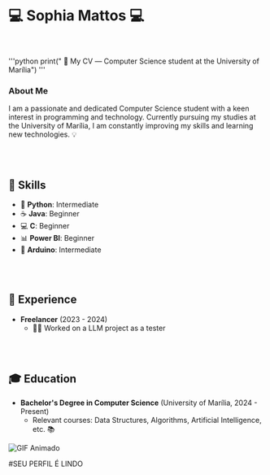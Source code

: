 # 💻 Sophia Mattos 💻

<br><br>
'''python
print(" 📄 My CV  ― Computer Science student at the University of Marília")
'''

### About Me
I am a passionate and dedicated Computer Science student with a keen interest in programming and technology. Currently pursuing my studies at the University of Marília, I am constantly improving my skills and learning new technologies. 💡

<br><br>

## 🔧 Skills

- 🐍 __Python__: Intermediate 
- ☕ __Java__: Beginner 
- 💻 __C__: Beginner 
- 📊 __Power BI__: Beginner 
- 🔌 __Arduino__: Intermediate 

<br><br>

## 💼 Experience
  
- **Freelancer** (2023 - 2024)
  - 🧑‍💻 Worked on a LLM project as a tester 

<br><br>

## 🎓 Education
- **Bachelor's Degree in Computer Science** (University of Marília, 2024 - Present)
  - Relevant courses: Data Structures, Algorithms, Artificial Intelligence, etc. 📚

![GIF Animado](https://media.giphy.com/media/fX819mkCQSKoWOmrDy/giphy.gif)

#SEU PERFIL É LINDO

